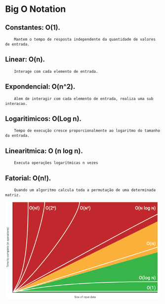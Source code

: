 # Big O Notation
## Constantes: O(1).
		Mantem o tempo de resposta independente da quantidade de valores de entrada.
## Linear: O(n).
		Interage com cada elemento de entrada.
## Expondencial: O(n^2).
		Alem de interagir com cada elemento de entrada, realiza uma sub interacao.
## Logaritimicos: O(Log n).
		Tempo de execução cresce proporcionalmente ao logaritmo do tamanho da entrada.
## Linearitmica: O (n log n).
		Executa operações logarítmicas n vezes
## Fatorial: O(n!).
		Quando um algoritmo calcula toda a permutação de uma determinada matriz.

<img src="big-O.png" alt=""/>